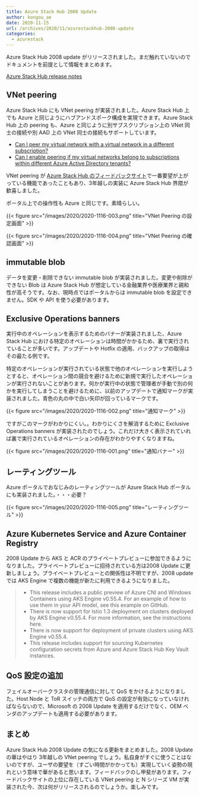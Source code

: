 ```yaml
---
title: Azure Stack Hub 2008 Update
author: kongou_ae
date: 2020-11-15
url: /archives/2020/11/azurestackhub-2008-update
categories:
  - azurestack
---
```


Azure Stack Hub 2008 update がリリースされました。まだ触れていないのでドキュメントを前提として情報をまとめます。

[Azure Stack Hub release notes](https://docs.microsoft.com/en-us/azure-stack/operator/release-notes?WT.mc_id=AZ-MVP-5003408&view=azs-2008)

## VNet peering 

Azure Stack Hub にも VNet peering が実装されました。Azure Stack Hub 上でも Azure と同じようにハブアンドスポーク構成を実現できます。Azure Stack Hub 上の peering も、Azure と同じように別サブスクリプション上の VNet 同士の接続や別 AAD 上の VNet 同士の接続もサポートしています。

- [Can I peer my virtual network with a virtual network in a different subscription?](https://docs.microsoft.com/en-us/azure-stack/user/virtual-network-peering?WT.mc_id=AZ-MVP-5003408&view=azs-2008#can-i-peer-my-virtual-network-with-a-virtual-network-in-a-different-subscription)
- [Can I enable peering if my virtual networks belong to subscriptions within different Azure Active Directory tenants?](https://docs.microsoft.com/en-us/azure-stack/user/virtual-network-peering?WT.mc_id=AZ-MVP-5003408&view=azs-2008#can-i-peer-my-virtual-network-with-a-virtual-network-in-a-different-subscription)

VNet peering が [Azure Stack Hub のフィードバックサイト](https://feedback.azure.com/forums/344565-azure-stack-hub/)で一番要望が上がっている機能であったこともあり、3年越しの実装に Azure Stack Hub 界隈が歓喜しました。

ポータル上での操作性も Azure と同じです。素晴らしい。

{{< figure src="/images/2020/2020-1116-003.png" title="VNet Peering の設定画面" >}}

{{< figure src="/images/2020/2020-1116-004.png" title="VNet Peering の確認画面" >}}


## immutable blob

データを変更・削除できない immutable blob が実装されました。変更や削除ができない Blob は Azure Stack Hub が想定している金融業界や医療業界と親和性が高そうです。なお、現時点ではポータルからは immutable blob を設定できません。SDK や API を使う必要があります。

## Exclusive Operations banners

実行中のオペレーションを表示するためのバナーが実装されました、Azure Stack Hub における特定のオペレーションは時間がかかるため、裏で実行されていることが多いです。アップデートや Hotfix の適用、バックアップの取得はその最たる例です。

特定のオペレーションが実行されている状態で他のオペレーションを実行しようとすると、オペレーション間の競合を避けるために新規で実行したオペレーションが実行されないことがあります。何かが実行中の状態で管理者が手動で別の何かを実行してしまうことを避けるために、以前のアップデートで通知マークが実装されました。青色の丸の中で白い矢印が回っているマークです。

{{< figure src="/images/2020/2020-1116-002.png" title="通知マーク" >}}

ですがこのマークがわかりにくい。。わかりにくさを解消するために Exclusive Operations banners が実装されたのでしょう。これだけ大きく表示されていれば裏で実行されているオペレーションの存在がわかりやすくなりますね。

{{< figure src="/images/2020/2020-1116-001.png" title="通知バナー" >}}

## レーティングツール

Azure ポータルでおなじみのレーティングツールが Azure Stack Hub ポータルにも実装されました。・・・必要？

{{< figure src="/images/2020/2020-1116-005.png" title="レーティングツール" >}}

## Azure Kubernetes Service and Azure Container Registry

2008 Update から AKS と ACR のプライベートプレビューに参加できるようになりました。プライベートプレビューに招待されている方は2008 Update に更新しましょう。プライベートプレビューとの関係性は不明ですが、2008 update では AKS Engine で複数の機能が新たに利用できるようになりました。

> - This release includes a public preview of Azure CNI and Windows Containers using AKS Engine v0.55.4. For an example of how to use them in your API model, see this example on GitHub.
> - There is now support for Istio 1.3 deployment on clusters deployed by AKS Engine v0.55.4. For more information, see the instructions here.
> - There is now support for deployment of private clusters using AKS Engine v0.55.4.
> - This release includes support for sourcing Kubernetes configuration secrets from Azure and Azure Stack Hub Key Vault instances.

## QoS 設定の追加

フェイルオーバークラスタの管理通信に対して QoS をかけるようになりました。Host Node と ToR スイッチの両方で QoS の設定が有効になっていなければならないので、Microsoft の 2008 Update を適用するだけでなく、OEM ベンダのアップデートも適用する必要があります。

## まとめ

Azure Stack Hub 2008 Update の気になる更新をまとめました。2008 Update の華はやはり 3年越しの VNet peering でしょう。私自身がすぐに使うことはないのですが、ユーザの要望を（すごい時間がかかっても）実現していく姿勢の現れという意味で華があると思います。フィードバックのし甲斐があります。フィードバックサイトの上位に存在している VNet peering と N シリーズ VM が実装された今、次は何がリリースされるのでしょうか。楽しみです。
